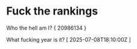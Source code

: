 # Fuck the rankings

Who the hell am I?
{ 20986134 }

What fucking year is it?
[ 2025-07-08T18:10:00Z ]
